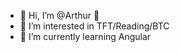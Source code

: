 - 👋 Hi, I’m @Arthur :ghost:
- 👀 I’m interested in TFT/Reading/BTC
- 🌱 I’m currently learning Angular 


